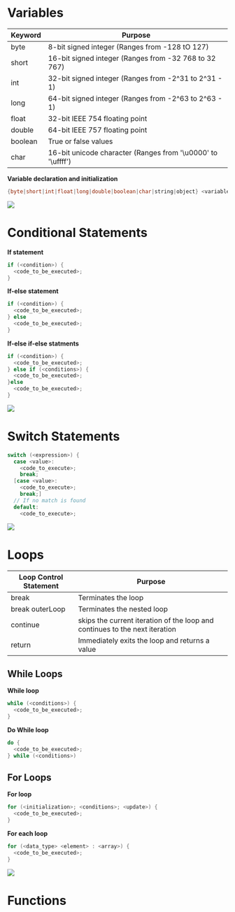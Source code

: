 # Variables

| Keyword | Purpose |
| --- | --- |
| byte | 8-bit signed integer (Ranges from -128 tO 127) | 
| short | 16-bit signed integer (Ranges from -32 768 to 32 767) | 
| int | 32-bit signed integer (Ranges from -2^31 to 2^31 - 1) |
| long | 64-bit signed integer (Ranges from -2^63 to 2^63 - 1) | 
| float | 32-bit IEEE 754 floating point | 
| double | 64-bit IEEE 757 floating point | 
| boolean | True or false values |
| char | 16-bit unicode character (Ranges from '\u0000' to '\uffff') |

**Variable declaration and initialization**
```Java
{byte|short|int|float|long|double|boolean|char|string|object} <variable_name> = <value>;
```

![](https://github.com/JonmarCorpuz/SecondBrain/blob/main/Assets/Whitespace.png)

# Conditional Statements

**If statement**
```Java
if (<condition>) {
  <code_to_be_executed>;
}
```

**If-else statement**
```Java
if (<condition>) {
  <code_to_be_executed>;
} else
  <code_to_be_executed>;
}
```

**If-else if-else statments**
```Java
if (<condition>) {
  <code_to_be_executed>;
} else if (<conditions>) {
  <code_to_be_executed>;
}else
  <code_to_be_executed>;
}
```

![](https://github.com/JonmarCorpuz/SecondBrain/blob/main/Assets/Whitespace.png)

# Switch Statements

```Java
switch (<expression>) {
  case <value>:
    <code_to_execute>;
    break;
  [case <value>:
    <code_to_execute>;
    break;]
  // If no match is found
  default:
    <code_to_execute>;
```

![](https://github.com/JonmarCorpuz/SecondBrain/blob/main/Assets/Whitespace.png)

# Loops

| Loop Control Statement | Purpose |
| --- | --- |
| break | Terminates the loop  |
| break outerLoop | Terminates the nested loop |
| continue | skips the current iteration of the loop and continues to the next iteration |
| return | Immediately exits the loop and returns a value |

## While Loops

**While loop**
```Java
while (<conditions>) {
  <code_to_be_executed>;
}
```

**Do While loop**
```Java
do {
  <code_to_be_executed>;
} while (<conditions>)
```

## For Loops

**For loop**
```Java
for (<initialization>; <conditions>; <update>) {
  <code_to_be_executed>;
}
```

**For each loop**
```Java
for (<data_type> <element> : <array>) {
  <code_to_be_executed>;
}
```

![](https://github.com/JonmarCorpuz/SecondBrain/blob/main/Assets/Whitespace.png)

# Functions

```Java

```
